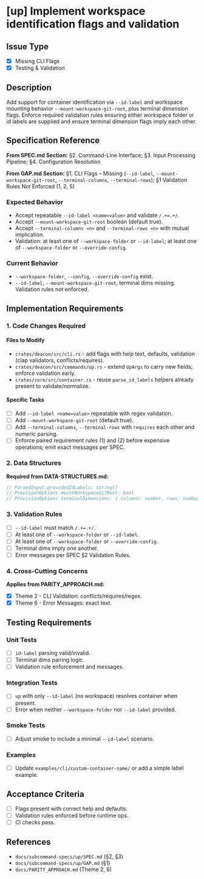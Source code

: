 # [up] Implement workspace identification flags and validation

<!-- Suggested labels: subcommand: up, type: enhancement, priority: high, scope: medium -->

## Issue Type
- [x] Missing CLI Flags
- [x] Testing & Validation

## Description
Add support for container identification via `--id-label` and workspace mounting behavior `--mount-workspace-git-root`, plus terminal dimension flags. Enforce required validation rules ensuring either workspace folder or id labels are supplied and ensure terminal dimension flags imply each other.

## Specification Reference

**From SPEC.md Section:** §2. Command-Line Interface; §3. Input Processing Pipeline; §4. Configuration Resolution

**From GAP.md Section:** §1. CLI Flags – Missing (`--id-label`, `--mount-workspace-git-root`, `--terminal-columns`, `--terminal-rows`); §1 Validation Rules Not Enforced (1, 2, 5)

### Expected Behavior
- Accept repeatable `--id-label <name=value>` and validate `/.+=.+/`.
- Accept `--mount-workspace-git-root` boolean (default true).
- Accept `--terminal-columns <n>` and `--terminal-rows <n>` with mutual implication.
- Validation: at least one of `--workspace-folder` or `--id-label`; at least one of `--workspace-folder` or `--override-config`.

### Current Behavior
- `--workspace-folder`, `--config`, `--override-config` exist.
- `--id-label`, `--mount-workspace-git-root`, terminal dims missing. Validation rules not enforced.

## Implementation Requirements

### 1. Code Changes Required

#### Files to Modify
- `crates/deacon/src/cli.rs` - add flags with help text, defaults, validation (clap validators, conflicts/requires).
- `crates/deacon/src/commands/up.rs` - extend `UpArgs` to carry new fields; enforce validation early.
- `crates/core/src/container.rs` - reuse `parse_id_labels` helpers already present to validate/normalize.

#### Specific Tasks
- [ ] Add `--id-label <name=value>` repeatable with regex validation.
- [ ] Add `--mount-workspace-git-root` (default true).
- [ ] Add `--terminal-columns`, `--terminal-rows` with `requires` each other and numeric parsing.
- [ ] Enforce paired requirement rules (1) and (2) before expensive operations; emit exact messages per SPEC.

### 2. Data Structures

**Required from DATA-STRUCTURES.md:**
```rust
// ParsedInput.providedIdLabels: string[]
// ProvisionOptions.mountWorkspaceGitRoot: bool
// ProvisionOptions.terminalDimensions: { columns: number, rows: number }
```

### 3. Validation Rules
- [ ] `--id-label` must match `/.+=.+/`.
- [ ] At least one of `--workspace-folder` or `--id-label`.
- [ ] At least one of `--workspace-folder` or `--override-config`.
- [ ] Terminal dims imply one another.
- [ ] Error messages per SPEC §2 Validation Rules.

### 4. Cross-Cutting Concerns

**Applies from PARITY_APPROACH.md:**
- [x] Theme 2 - CLI Validation: conflicts/requires/regex.
- [x] Theme 6 - Error Messages: exact text.

## Testing Requirements

### Unit Tests
- [ ] `id-label` parsing valid/invalid.
- [ ] Terminal dims pairing logic.
- [ ] Validation rule enforcement and messages.

### Integration Tests
- [ ] `up` with only `--id-label` (no workspace) resolves container when present.
- [ ] Error when neither `--workspace-folder` nor `--id-label` provided.

### Smoke Tests
- [ ] Adjust smoke to include a minimal `--id-label` scenario.

### Examples
- [ ] Update `examples/cli/custom-container-name/` or add a simple label example.

## Acceptance Criteria
- [ ] Flags present with correct help and defaults.
- [ ] Validation rules enforced before runtime ops.
- [ ] CI checks pass.

## References
- `docs/subcommand-specs/up/SPEC.md` (§2, §3)
- `docs/subcommand-specs/up/GAP.md` (§1)
- `docs/PARITY_APPROACH.md` (Theme 2, 6)
